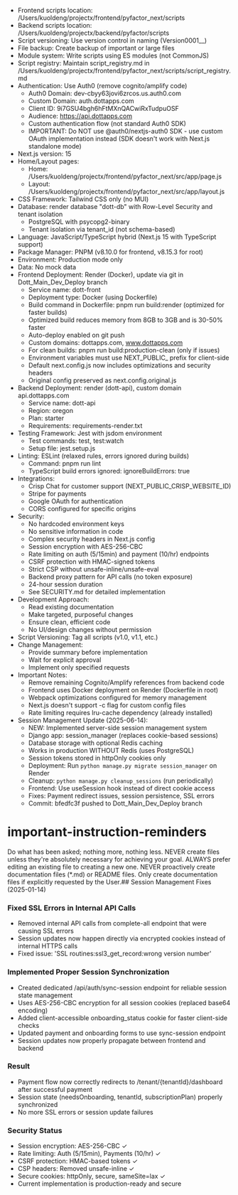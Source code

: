 - Frontend scripts location: /Users/kuoldeng/projectx/frontend/pyfactor_next/scripts
- Backend scripts location: /Users/kuoldeng/projectx/backend/pyfactor/scripts
- Script versioning: Use version control in naming (Version0001_<fix description>_<name of file fixed>)
- File backup: Create backup of important or large files
- Module system: Write scripts using ES modules (not CommonJS)
- Script registry: Maintain script_registry.md in /Users/kuoldeng/projectx/frontend/pyfactor_next/scripts/script_registry.md
- Authentication: Use Auth0 (remove cognito/amplify code)
  - Auth0 Domain: dev-cbyy63jovi6zrcos.us.auth0.com
  - Custom Domain: auth.dottapps.com
  - Client ID: 9i7GSU4bgh6hFtMXnQACwiRxTudpuOSF
  - Audience: https://api.dottapps.com
  - Custom authentication flow (not standard Auth0 SDK)
  - IMPORTANT: Do NOT use @auth0/nextjs-auth0 SDK - use custom OAuth implementation instead (SDK doesn't work with Next.js standalone mode)
- Next.js version: 15
- Home/Layout pages: 
  - Home: /Users/kuoldeng/projectx/frontend/pyfactor_next/src/app/page.js
  - Layout: /Users/kuoldeng/projectx/frontend/pyfactor_next/src/app/layout.js
- CSS Framework: Tailwind CSS only (no MUI)
- Database: render database "dott-db" with Row-Level Security and tenant isolation
  - PostgreSQL with psycopg2-binary
  - Tenant isolation via tenant_id (not schema-based)
- Language: JavaScript/TypeScript hybrid (Next.js 15 with TypeScript support)
- Package Manager: PNPM (v8.10.0 for frontend, v8.15.3 for root)
- Environment: Production mode only
- Data: No mock data
- Frontend Deployment: Render (Docker), update via git in Dott_Main_Dev_Deploy branch
  - Service name: dott-front
  - Deployment type: Docker (using Dockerfile)
  - Build command in Dockerfile: pnpm run build:render (optimized for faster builds)
  - Optimized build reduces memory from 8GB to 3GB and is 30-50% faster
  - Auto-deploy enabled on git push
  - Custom domains: dottapps.com, www.dottapps.com
  - For clean builds: pnpm run build:production-clean (only if issues)
  - Environment variables must use NEXT_PUBLIC_ prefix for client-side
  - Default next.config.js now includes optimizations and security headers
  - Original config preserved as next.config.original.js
- Backend Deployment: render (dott-api), custom domain api.dottapps.com
  - Service name: dott-api
  - Region: oregon
  - Plan: starter
  - Requirements: requirements-render.txt
- Testing Framework: Jest with jsdom environment
  - Test commands: test, test:watch
  - Setup file: jest.setup.js
- Linting: ESLint (relaxed rules, errors ignored during builds)
  - Command: pnpm run lint
  - TypeScript build errors ignored: ignoreBuildErrors: true
- Integrations:
  - Crisp Chat for customer support (NEXT_PUBLIC_CRISP_WEBSITE_ID)
  - Stripe for payments
  - Google OAuth for authentication
  - CORS configured for specific origins
- Security: 
  - No hardcoded environment keys
  - No sensitive information in code
  - Complex security headers in Next.js config
  - Session encryption with AES-256-CBC
  - Rate limiting on auth (5/15min) and payment (10/hr) endpoints
  - CSRF protection with HMAC-signed tokens
  - Strict CSP without unsafe-inline/unsafe-eval
  - Backend proxy pattern for API calls (no token exposure)
  - 24-hour session duration
  - See SECURITY.md for detailed implementation
- Development Approach:
  - Read existing documentation
  - Make targeted, purposeful changes
  - Ensure clean, efficient code
  - No UI/design changes without permission
- Script Versioning: Tag all scripts (v1.0, v1.1, etc.)
- Change Management:
  - Provide summary before implementation
  - Wait for explicit approval
  - Implement only specified requests
- Important Notes:
  - Remove remaining Cognito/Amplify references from backend code
  - Frontend uses Docker deployment on Render (Dockerfile in root)
  - Webpack optimizations configured for memory management
  - Next.js doesn't support -c flag for custom config files  
  - Rate limiting requires lru-cache dependency (already installed)
- Session Management Update (2025-06-14):
  - NEW: Implemented server-side session management system
  - Django app: session_manager (replaces cookie-based sessions)
  - Database storage with optional Redis caching
  - Works in production WITHOUT Redis (uses PostgreSQL)
  - Session tokens stored in httpOnly cookies only
  - Deployment: Run `python manage.py migrate session_manager` on Render
  - Cleanup: `python manage.py cleanup_sessions` (run periodically)
  - Frontend: Use useSession hook instead of direct cookie access
  - Fixes: Payment redirect issues, session persistence, SSL errors
  - Commit: bfedfc3f pushed to Dott_Main_Dev_Deploy branch
# important-instruction-reminders
Do what has been asked; nothing more, nothing less.
NEVER create files unless they're absolutely necessary for achieving your goal.
ALWAYS prefer editing an existing file to creating a new one.
NEVER proactively create documentation files (*.md) or README files. Only create documentation files if explicitly requested by the User.## Session Management Fixes (2025-01-14)

### Fixed SSL Errors in Internal API Calls
- Removed internal API calls from complete-all endpoint that were causing SSL errors
- Session updates now happen directly via encrypted cookies instead of internal HTTPS calls
- Fixed issue: 'SSL routines:ssl3_get_record:wrong version number'

### Implemented Proper Session Synchronization
- Created dedicated /api/auth/sync-session endpoint for reliable session state management
- Uses AES-256-CBC encryption for all session cookies (replaced base64 encoding)
- Added client-accessible onboarding_status cookie for faster client-side checks
- Updated payment and onboarding forms to use sync-session endpoint
- Session updates now properly propagate between frontend and backend

### Result
- Payment flow now correctly redirects to /tenant/{tenantId}/dashboard after successful payment
- Session state (needsOnboarding, tenantId, subscriptionPlan) properly synchronized
- No more SSL errors or session update failures

### Security Status
- Session encryption: AES-256-CBC ✓
- Rate limiting: Auth (5/15min), Payments (10/hr) ✓
- CSRF protection: HMAC-based tokens ✓
- CSP headers: Removed unsafe-inline ✓
- Secure cookies: httpOnly, secure, sameSite=lax ✓
- Current implementation is production-ready and secure
